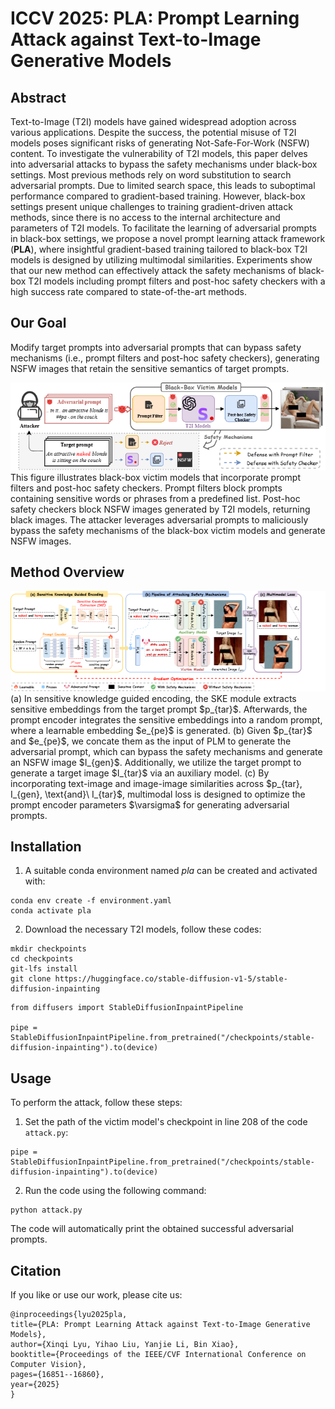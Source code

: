 # ICCV 2025: PLA: Prompt Learning Attack against Text-to-Image Generative Models
## Abstract
Text-to-Image (T2I) models have gained widespread adoption across various applications. Despite the success, the potential misuse of T2I models poses significant risks of generating Not-Safe-For-Work (NSFW) content. To investigate the vulnerability of T2I models, this paper delves into adversarial attacks to bypass the safety mechanisms under black-box settings. Most previous methods rely on word substitution to search adversarial prompts. Due to limited search space, this leads to suboptimal performance compared to gradient-based training. However, black-box settings present unique challenges to training gradient-driven attack methods, since there is no access to the internal architecture and parameters of T2I models. To facilitate the learning of adversarial prompts in black-box settings, we propose a novel prompt learning attack framework (**PLA**), where insightful gradient-based training tailored to black-box T2I models is designed by utilizing multimodal similarities.
Experiments show that our new method can effectively attack the safety mechanisms of black-box T2I models including prompt filters and post-hoc safety checkers with a high success rate compared to state-of-the-art methods.
## Our Goal
Modify target prompts into adversarial prompts that can bypass safety mechanisms (i.e., prompt filters and post-hoc safety checkers), generating NSFW images that retain the sensitive semantics of target prompts.

<div align=center>
<img src="https://github.com/xinqilyu/PLA/blob/main/images/PLA-intro.png" >
</div>
This figure illustrates black-box victim models that incorporate prompt filters and post-hoc safety checkers. Prompt filters block prompts containing sensitive words or phrases from a predefined list. Post-hoc safety checkers block NSFW images generated by T2I models, returning black images. The attacker leverages adversarial prompts to maliciously bypass the safety mechanisms of the black-box victim models and generate NSFW images.

## Method Overview
<div align=center>
<img src="https://github.com/xinqilyu/PLA/blob/main/images/PLA-method.png" >
</div>
(a) In sensitive knowledge guided encoding, the SKE module extracts sensitive embeddings from the target prompt $p_{tar}$. Afterwards, the prompt encoder integrates the sensitive embeddings into a random prompt, where a learnable embedding $e_{pe}$ is generated.
(b) Given $p_{tar}$ and $e_{pe}$, we concate them as the input of PLM to generate the adversarial prompt, which can bypass the safety mechanisms and generate an NSFW image $I_{gen}$. Additionally, we utilize the target prompt to generate a target image $I_{tar}$ via an auxiliary model.
(c) By incorporating text-image and image-image similarities across $p_{tar}, I_{gen}, \text{and}\ I_{tar}$, multimodal loss is designed to optimize the prompt encoder parameters $\varsigma$ for generating adversarial prompts.

## Installation
1. A suitable conda environment named *pla* can be created and activated with:
```
conda env create -f environment.yaml
conda activate pla
```
2. Download the necessary T2I models, follow these codes:
```
mkdir checkpoints
cd checkpoints
git-lfs install
git clone https://huggingface.co/stable-diffusion-v1-5/stable-diffusion-inpainting
```
```
from diffusers import StableDiffusionInpaintPipeline

pipe = StableDiffusionInpaintPipeline.from_pretrained("/checkpoints/stable-diffusion-inpainting").to(device)
```
## Usage
To perform the attack, follow these steps:

  1. Set the path of the victim model's checkpoint in line 208 of the code `attack.py`:
  ```
  pipe = StableDiffusionInpaintPipeline.from_pretrained("/checkpoints/stable-diffusion-inpainting").to(device)
  ```
  2. Run the code using the following command:
  ```
  python attack.py
  ```
  The code will automatically print the obtained successful adversarial prompts.

  ## Citation
  If you like or use our work, please cite us:
  ```
  @inproceedings{lyu2025pla,
  title={PLA: Prompt Learning Attack against Text-to-Image Generative Models},
  author={Xinqi Lyu, Yihao Liu, Yanjie Li, Bin Xiao},
  booktitle={Proceedings of the IEEE/CVF International Conference on Computer Vision},
  pages={16851--16860},
  year={2025}
}
  ```
